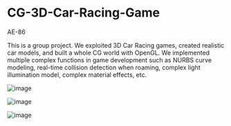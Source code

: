 # CG-3D-Car-Racing-Game
AE-86

This is a group project. We exploited 3D Car Racing games, created realistic car models, and built a whole CG world with OpenGL.
We implemented multiple complex functions in game development such as NURBS curve modeling, real-time collision detection when roaming, complex light illumination model, complex material effects, etc.

![image](https://github.com/DailyGrow/CG-3D-Car-Racing-Game/assets/50547913/4ffaaa5c-2430-49cd-9bcb-0c7be0417dba)

![image](https://github.com/DailyGrow/CG-3D-Car-Racing-Game/assets/50547913/9ee58ecc-4255-4578-acb8-ce725741d007)

![image](https://github.com/DailyGrow/CG-3D-Car-Racing-Game/assets/50547913/ff134613-40aa-41d2-ba1a-29edcc9780ff)
